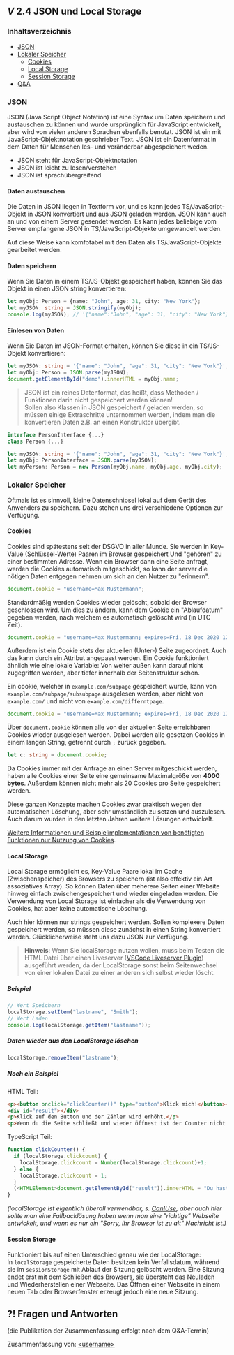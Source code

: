## _V_ **2.4** JSON und Local Storage

### Inhaltsverzeichnis
- [JSON](#json)
- [Lokaler Speicher](#lokaler-speicher)
  - [Cookies](#cookies)
  - [Local Storage](#local-storage)
  - [Session Storage](#session-storage)
- [Q&A](#-fragen-und-antworten)


### JSON

JSON (Java Script Object Notation) ist eine Syntax um Daten speichern und austauschen zu können und wurde ursprünglich für JavaScript entwickelt, aber wird von vielen anderen Sprachen ebenfalls benutzt. JSON ist ein mit JavaScript-Objektnotation geschrieber Text. JSON ist ein Datenformat in dem Daten für Menschen les- und veränderbar abgespeichert weden.

- JSON steht für JavaScript-Objektnotation
- JSON ist leicht zu lesen/verstehen
- JSON ist sprachübergreifend

#### Daten austauschen
Die Daten in JSON liegen in Textform vor, und es kann jedes TS/JavaScript-Objekt in JSON konvertiert und aus JSON geladen werden. JSON kann auch an und von einem Server gesendet werden. Es kann jedes beliebige vom Server empfangene JSON in TS/JavaScript-Objekte umgewandelt werden.

Auf diese Weise kann komfotabel mit den Daten als TS/JavaScript-Objekte gearbeitet werden.


#### Daten speichern
Wenn Sie Daten in einem TS/JS-Objekt gespeichert haben, können Sie das Objekt in einen JSON string konvertieren:

```ts
let myObj: Person = {name: "John", age: 31, city: "New York"};
let myJSON: string = JSON.stringify(myObj);
console.log(myJSON); // '{"name":"John", "age": 31, "city": "New York"}'
```

#### Einlesen von Daten
Wenn Sie Daten im JSON-Format erhalten, können Sie diese in ein TS/JS-Objekt konvertieren:

```ts
let myJSON: string = '{"name": "John", "age": 31, "city": "New York"}';
let myObj: Person = JSON.parse(myJSON);
document.getElementById("demo").innerHTML = myObj.name;
```

> JSON ist ein reines Datenformat, das heißt, dass Methoden / Funktionen darin nicht gespeichert werden können!  
> Sollen also Klassen in JSON gespeichert / geladen werden, so müssen einige Extraschritte unternommen werden, indem man die konvertieren Daten z.B. an einen Konstruktor übergibt.

```ts
interface PersonInterface {...}
class Person {...}

let myJSON: string = '{"name": "John", "age": 31, "city": "New York"}';
let myObj: PersonInterface = JSON.parse(myJSON);
let myPerson: Person = new Person(myObj.name, myObj.age, myObj.city);
```

### Lokaler Speicher

Oftmals ist es sinnvoll, kleine Datenschnipsel lokal auf dem Gerät des Anwenders zu speichern. Dazu stehen uns drei verschiedene Optionen zur Verfügung.

#### Cookies
Cookies sind spätestens seit der DSGVO in aller Munde. Sie werden in Key-Value (Schlüssel-Werte) Paaren im Browser gespeichert Und "gehören" zu einer bestimmten Adresse. Wenn ein Browser dann eine Seite anfragt, werden die Cookies automatisch mitgeschickt, so kann der server die nötigen Daten entgegen nehmen um sich an den Nutzer zu "erinnern".

```ts
document.cookie = "username=Max Mustermann";
```

Standardmäßig werden Cookies wieder gelöscht, sobald der Browser geschlossen wird. Um dies zu ändern, kann dem Cookie ein "Ablaufdatum" gegeben werden, nach welchem es automatisch gelöscht wird (in UTC Zeit).

```ts
document.cookie = "username=Max Mustermann; expires=Fri, 18 Dec 2020 12:00:00 UTC"; 
```

Außerdem ist ein Cookie stets der aktuellen (Unter-) Seite zugeordnet. Auch das kann durch ein Attribut angepasst werden. Ein Cookie funktioniert ähnlich wie eine lokale Variable: Von weiter außen kann darauf nicht zugegriffen werden, aber tiefer innerhalb der Seitenstruktur schon.

Ein cookie, welcher in `example.com/subpage` gespeichert wurde, kann von `example.com/subpage/subsubpage` ausgelesen werden, aber nicht von `example.com/` und nicht von `example.com/differntpage`.

```ts
document.cookie = "username=Max Mustermann; expires=Fri, 18 Dec 2020 12:00:00 UTC; path=/";
```

Über `document.cookie` können alle von der aktuellen Seite erreichbaren Cookies wieder ausgelesen werden. Dabei werden alle gesetzen Cookies in einem langen String, getrennt durch `;` zurück gegeben.

```ts
let c: string = document.cookie;
```

Da Cookies immer mit der Anfrage an einen Server mitgeschickt werden, haben alle Cookies einer Seite eine gemeinsame Maximalgröße von **4000 bytes**. Außerdem können nicht mehr als 20 Cookies pro Seite gespeichert werden.

Diese ganzen Konzepte machen Cookies zwar praktisch wegen der automatischen Löschung, aber sehr umständlich zu setzen und auszulesen. Auch darum wurden in den letzten Jahren weitere Lösungen entwickelt.

[Weitere Informationen und Beispielimplementationen von benötigten Funktionen nur Nutzung von Cookies](https://www.w3schools.com/js/js_cookies.asp).

#### Local Storage

Local Storage ermöglicht es, Key-Value Paare lokal im Cache (Zwischenspeicher) des Browsers zu speichern (ist also effektiv ein Art assoziatives Array). So können Daten über meherere Seiten einer Website hinweg einfach zwischengespeichert und wieder eingeladen werden. Die Verwendung von Local Storage ist einfacher als die Verwendung von Cookies, hat aber keine automatische Löschung.

Auch hier können nur strings gespeichert werden. Sollen komplexere Daten gespeichert werden, so müssen diese zunächst in einen String konvertiert werden. Glücklicherweise steht uns dazu JSON zur Verfügung.

> **Hinweis**: Wenn Sie localStorage nutzen wollen, muss beim Testen die HTML Datei über einen Liveserver ([VSCode Liveserver Plugin](https://marketplace.visualstudio.com/items?itemName=ritwickdey.LiveServer)) ausgeführt werden, da der LocalStorage sonst beim Seitenwechsel von einer lokalen Datei zu einer anderen sich selbst wieder löscht.

##### Beispiel

```ts
// Wert Speichern
localStorage.setItem("lastname", "Smith");
// Wert Laden
console.log(localStorage.getItem("lastname"));
```

##### Daten wieder aus den LocalStorage löschen

```ts
localStorage.removeItem("lastname");
```

##### Noch ein Beispiel

HTML Teil:

```html
<p><button onclick="clickCounter()" type="button">Klick mich!</button></p>
<div id="result"></div>
<p>Klick auf den Button und der Zähler wird erhöht.</p>
<p>Wenn du die Seite schließt und wieder öffnest ist der Counter nicht zurückgesetzt</p>
```

TypeScript Teil:

```ts
function clickCounter() {
  if (localStorage.clickcount) {
    localStorage.clickcount = Number(localStorage.clickcount)+1;
  } else {
    localStorage.clickcount = 1;
  }
  (<HTMLElement>document.getElementById("result")).innerHTML = "Du hast den Button " + localStorage.clickcount + " mal geklickt.";
}
```

_(localStorage ist eigentlich überall verwendbar, s. [CanIUse](https://caniuse.com/#feat=mdn-api_window_localstorage), aber auch hier sollte man eine Fallbacklösung haben wenn man eine "richtige" Webseite entwickelt, und wenn es nur ein "Sorry, Ihr Browser ist zu alt" Nachricht ist.)_

#### Session Storage

Funktioniert bis auf einen Unterschied genau wie der LocalStorage:  
In `localStorage` gespeicherte Daten besitzen kein Verfallsdatum, während sie im `sessionStorage` mit Ablauf der Sitzung gelöscht werden. Eine Sitzung endet erst mit dem Schließen des Browsers, sie übersteht das Neuladen und Wiederherstellen einer Webseite. Das Öffnen einer Webseite in einem neuen Tab oder Browserfenster erzeugt jedoch eine neue Sitzung.

## **?!** Fragen und Antworten

(die Publikation der Zusammenfassung erfolgt nach dem Q&A-Termin)

Zusammenfassung von: [&lt;username&gt;](https://github.com/)
